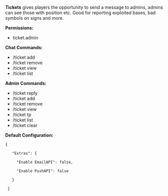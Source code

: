 **Tickets** gives players the opportunity to send a message to admins, admins can see those with position etc. Good for reporting exploited bases, bad symbols on signs and more.

**Permissions:**


* ticket.admin


**Chat Commands:**


* /ticket add <Message>
* /ticket remove <ID>
* /ticket view <ID>
* /ticket list


**Admin Commands:**


* /ticket reply <ID> <Message>
* /ticket add <Message>
* /ticket remove <ID>
* /ticket view <ID>
* /ticket tp <ID>
* /ticket list
* /ticket clear


**Default Configuration:**

````
{

   "Extras": {

     "Enable EmailAPI": false,

     "Enable PushAPI": false

   }

 }
````